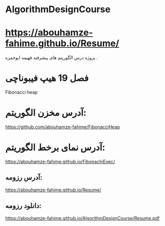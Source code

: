  # AlgorithmDesignCourse
#  https://abouhamze-fahime.github.io/Resume/
پروژه درس الگوریتم های پیشرفته  فهیمه ابوحمزه .

# فصل 19 هیپ فیبوناچی

 Fibonacci heap

# آدرس مخزن الگوریتم:
https://github.com/abouhamze-fahime/FibonacciHeap

# آدرس نمای برخط الگوریتم:
https://abouhamze-fahime.github.io/FibonachiExec/

## آدرس رزومه:
https://abouhamze-fahime.github.io/Resume/

## دانلود رزومه:
https://abouhamze-fahime.github.io/AlgorithmDesignCourse/Resume.pdf



